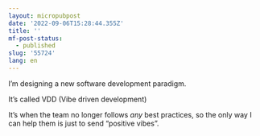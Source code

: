 ```yaml
---
layout: micropubpost
date: '2022-09-06T15:28:44.355Z'
title: ''
mf-post-status:
  - published
slug: '55724'
lang: en
---
```

I’m designing a new software development paradigm. 

It’s called VDD (Vibe driven development)

It’s when the team no longer follows _any_ best practices, so the only way I can help them is just to send “positive vibes”. 
